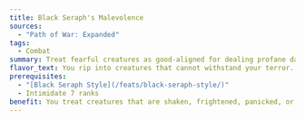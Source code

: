 ```yaml
---
title: Black Seraph's Malevolence
sources:
  - "Path of War: Expanded"
tags:
  - Combat
summary: Treat fearful creatures as good-aligned for dealing profane damage to them
flavor_text: You rip into creatures that cannot withstand your terror.
prerequisites:
  - "[Black Seraph Style](/feats/black-seraph-style/)"
  - Intimidate 7 ranks
benefit: You treat creatures that are shaken, frightened, panicked, or cowering as being good-aligned for the purpose of dealing profane damage to them.
---
```

